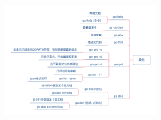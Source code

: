 <p align="center">
  <a href="../asset/go-tool-其他.jpg">
    <img height="300" src="../asset/go-tool-其他.jpg">
  </a>
</p>
